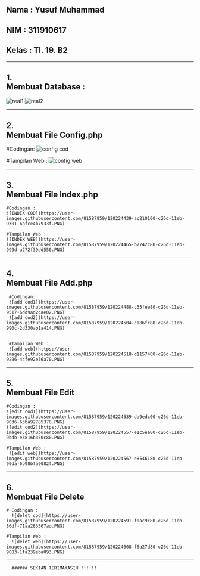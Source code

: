 ## Nama  : Yusuf Muhammad
## NIM   : 311910617
## Kelas : TI. 19. B2

<HR>
  
## 1. <br> Membuat Database : <br>
  ![real1](https://user-images.githubusercontent.com/81587959/120222751-a970dc80-c26a-11eb-9dde-d84722553a26.PNG)
  ![real2](https://user-images.githubusercontent.com/81587959/120222764-af66bd80-c26a-11eb-949a-eaccb461d7dd.PNG)
  
<HR>
   
## 2. <br> Membuat File Config.php <br>
   #Codingan:
   ![config cod](https://user-images.githubusercontent.com/81587959/120222919-f2289580-c26a-11eb-9a76-c97dfbfedd7d.PNG)
   
   #Tampilan Web :
   ![config web](https://user-images.githubusercontent.com/81587959/120222941-f94fa380-c26a-11eb-81d7-a2a782c28bb3.PNG) 
   
<HR>
  
 ## 3. <br> Membuat File Index.php <br>
    #Codingan :
    ![INDEX COD](https://user-images.githubusercontent.com/81587959/120224439-ac210100-c26d-11eb-9301-6afce4b7933f.PNG)

    #Tampilan Web :
    ![INDEX WEB](https://user-images.githubusercontent.com/81587959/120224465-b7742c80-c26d-11eb-999d-a272f39dd550.PNG)

<HR>
    
 ## 4. <br> Membuat File Add.php <br>
     #Codingan:
     ![add cod1](https://user-images.githubusercontent.com/81587959/120224488-c35fee80-c26d-11eb-9517-6dd9ad2cae02.PNG)
     ![add cod2](https://user-images.githubusercontent.com/81587959/120224504-ca86fc80-c26d-11eb-990c-2d330ab1a414.PNG)


     #Tampilan Web :
     ![add web](https://user-images.githubusercontent.com/81587959/120224518-d1157400-c26d-11eb-9296-44fe92e36a70.PNG)

<HR>
     
## 5. <br> Membuat File Edit <br>
    #Codingan :
    ![edit cod1](https://user-images.githubusercontent.com/81587959/120224539-da9edc00-c26d-11eb-9036-63ba92785370.PNG)
    ![edit cod2](https://user-images.githubusercontent.com/81587959/120224557-e1c5ea00-c26d-11eb-9bdb-e3816b350c80.PNG)

    #Tampilan Web :
     ![edit web](https://user-images.githubusercontent.com/81587959/120224567-e8546180-c26d-11eb-90da-6b98bfa9082f.PNG)

<HR>
      
## 6. <br> Membuat File Delete <br>
    # Codingan :
      ![delet cod](https://user-images.githubusercontent.com/81587959/120224591-f0ac9c80-c26d-11eb-86df-71aa283507ad.PNG)

    #Tampilan Web :
      ![delet web](https://user-images.githubusercontent.com/81587959/120224608-f6a27d80-c26d-11eb-9083-1fa239eba093.PNG)

<HR>
       
      ###### SEKIAN TERIMAKASIH !!!!!!
    
    
    
    
    
    
    
    
    
    
    
    
    
    
    
    
    
    
    
    
    
    
    
    
    
    
    
    
    
    
    
    
    
    

